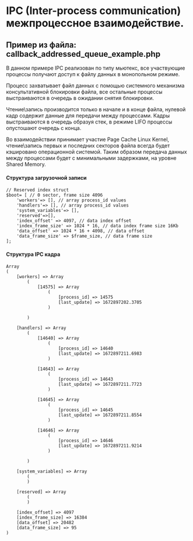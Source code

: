 # IPC (Inter-process communication) межпроцессное взаимодействие.
## Пример из файла: callback_addressed_queue_example.php

В данном примере IPC реализован по типу мьютекс, все участвующие процессы получают доступ к файлу данных в монопольном режиме.

Процесс захватывает файл данных с помощью системного механизма консультативной блокировки файла, все остальные процессы выстраиваются в очередь в ожидании снятия блокировки.

Чтение\запись производится только в начале и в конце файла, нулевой кадр содержит данные для передачи между процессами. Кадры выстраиваются в очередь образуя стек, в режиме LIFO процессы опустошают очередь с конца.

Во взаимодействии принимает участие Page Cache Linux Kernel, чтение\запись первых и последних секторов файла всегда будет кэшировано операционной системой. 
Таким образом передача данных между процессами будет с минимальными задержками, на уровне Shared Memory.

#### Структура загрузочной записи
```
// Reserved index struct
$boot= [ // 0 sector, frame size 4096
	'workers'=> [], // array process_id values
	'handlers'=> [], // array process_id values
	'system_variables'=> [],
	'reserved'=>[],
	'index_offset' => 4097, // data index offset
	'index_frame_size' => 1024 * 16, // data index frame size 16Kb
	'data_offset' => 1024 * 16 + 4098, // data offset
	'data_frame_size' => $frame_size, // data frame size
];
```



#### Структура IPC кадра
```
Array
(
    [workers] => Array
        (
            [14575] => Array
                (
                    [process_id] => 14575
                    [last_update] => 1672897202.3705
                )

        )

    [handlers] => Array
        (
            [14640] => Array
                (
                    [process_id] => 14640
                    [last_update] => 1672897211.6983
                )

            [14643] => Array
                (
                    [process_id] => 14643
                    [last_update] => 1672897211.7723
                )

            [14645] => Array
                (
                    [process_id] => 14645
                    [last_update] => 1672897211.8554
                )

            [14646] => Array
                (
                    [process_id] => 14646
                    [last_update] => 1672897211.9214
                )

        )

    [system_variables] => Array
        (
        )

    [reserved] => Array
        (
        )

    [index_offset] => 4097
    [index_frame_size] => 16384
    [data_offset] => 20482
    [data_frame_size] => 95
)
```
